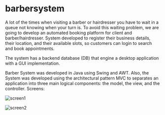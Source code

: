 # barbersystem
A lot of the times when visiting a barber or hairdresser you have to wait in a queue not knowing when your turn is. To avoid this waiting problem, we are going to develop an automated booking platform for client and barber/hairdresser. System developed to register their business details, their location, and their available slots, so customers can login to search and book appointments.

The system has a backend database (DB) that engine a desktop application with a GUI implementation. 

Barber System was developed in Java using Swing and AWT. Also, the System was developed using the architectural pattern MVC to separates an application into three main logical components: the model, the view, and the controller. 
Screens:

![screen1](https://github.com/Jorge36/barbersystem/assets/36677503/0bb25113-06b8-4a45-97ef-acfdfddd97e4)


![screen2](https://github.com/Jorge36/barbersystem/assets/36677503/30cea7b2-0210-445f-bfdb-f15e90979f00)
